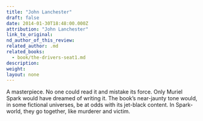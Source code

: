 ```yaml
---
title: "John Lanchester"
draft: false
date: 2014-01-30T18:48:00.000Z
attribution: "John Lanchester"
link_to_original:
nd_author_of_this_review:
related_author: .md
related_books:
  - book/the-drivers-seat1.md
description:
weight:
layout: none
---
```

A masterpiece. No one could read it and mistake its force. Only Muriel Spark would have dreamed of writing it. The book’s near-jaunty tone would, in some fictional universes, be at odds with its jet-black content. In Spark-world, they go together, like murderer and victim.

